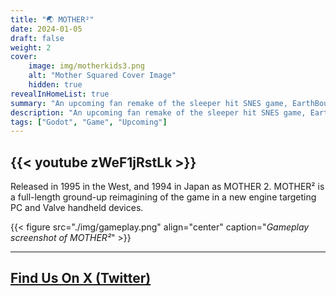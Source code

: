 ```yaml
---
title: "🌏️ MOTHER²"
date: 2024-01-05
draft: false
weight: 2
cover:
    image: img/motherkids3.png
    alt: "Mother Squared Cover Image"
    hidden: true
revealInHomeList: true
summary: "An upcoming fan remake of the sleeper hit SNES game, EarthBound."
description: "An upcoming fan remake of the sleeper hit SNES game, EarthBound."
tags: ["Godot", "Game", "Upcoming"]
---
```


## {{< youtube zWeF1jRstLk >}}

Released in 1995 in the West, and 1994 in Japan as MOTHER 2. MOTHER² is a full-length ground-up reimagining of the game in a new engine targeting PC and Valve handheld devices.

{{< figure src="./img/gameplay.png" align="center" caption="_Gameplay screenshot of MOTHER²_" >}}

---

## [Find Us On X (Twitter)](https://twitter.com/mother__squared?lang=en)
